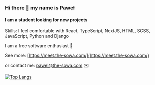 ### Hi there 👋 my name is Paweł
#### I am a student looking for new projects

Skills: I feel comfortable with React, TypeScript, NextJS, HTML, SCSS, JavaScript, Python and Django

I am a free software enthusiast 🐧

See more: [https://meet.the-sowa.com/](https://meet.the-sowa.com/)

or contact me: pawel@the-sowa.com ✉️

[![Top Langs](https://github-readme-stats-r4g9rr4h9.vercel.app/api/top-langs/?username=Onxi95&layout=compact&theme=react)](Onxi95/github-readme-stats)
